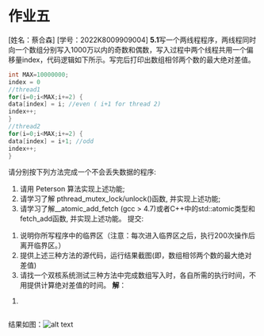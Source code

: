 # 作业五
[姓名：蔡合森] [学号：2022K8009909004]
**5.1**写一个两线程程序，两线程同时向一个数组分别写入1000万以内的奇数和偶数，写入过程中两个线程共用一个偏移量index，代码逻辑如下所示。写完后打印出数组相邻两个数的最大绝对差值。 
```C
int MAX=10000000;
index = 0
//thread1 
for(i=0;i<MAX;i+=2) {
data[index] = i; //even ( i+1 for thread 2) 
index++;
}
//thread2 
for(i=0;i<MAX;i+=2) {
data[index] = i+1; //odd 
index++;
}
```
请分别按下列方法完成一个不会丢失数据的程序: 
1) 请用 Peterson 算法实现上述功能;
2) 请学习了解 pthread_mutex_lock/unlock()函数, 并实现上述功能;
3) 请学习了解__atomic_add_fetch (gcc > 4.7)或者C++中的std::atomic类型和fetch_add函数, 并实现上述功能。
提交:
1.	说明你所写程序中的临界区（注意：每次进入临界区之后，执行200次操作后离开临界区。）
2.	提供上述三种方法的源代码，运行结果截图(即，数组相邻两个数的最大绝对差值) 
3.	请找一个双核系统测试三种方法中完成数组写入时，各自所需的执行时间，不用提供计算绝对差值的时间。
**解**：
1)
```C

```
结果如图：![alt text](image-12.png)
